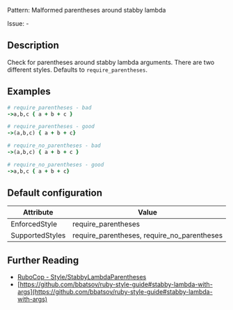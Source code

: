 Pattern: Malformed parentheses around stabby lambda

Issue: -

## Description

Check for parentheses around stabby lambda arguments. There are two different styles. Defaults to `require_parentheses`.

## Examples

```ruby
# require_parentheses - bad
->a,b,c { a + b + c }

# require_parentheses - good
->(a,b,c) { a + b + c}

# require_no_parentheses - bad
->(a,b,c) { a + b + c }

# require_no_parentheses - good
->a,b,c { a + b + c}
```

## Default configuration

Attribute | Value
--- | ---
EnforcedStyle | require_parentheses
SupportedStyles | require_parentheses, require_no_parentheses

## Further Reading

* [RuboCop - Style/StabbyLambdaParentheses](https://docs.rubocop.org/rubocop/cops_style.html#stylestabbylambdaparentheses)
* [https://github.com/bbatsov/ruby-style-guide#stabby-lambda-with-args](https://github.com/bbatsov/ruby-style-guide#stabby-lambda-with-args)
